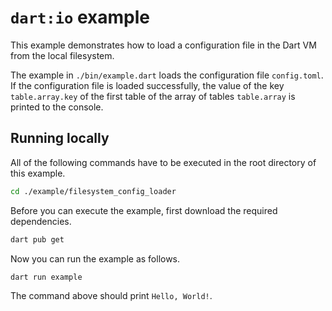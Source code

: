 # `dart:io` example

This example demonstrates how to load a configuration file in the Dart VM from the local filesystem.

The example in `./bin/example.dart` loads the configuration file `config.toml`.
If the configuration file is loaded successfully, the value of the key `table.array.key` of the first table of the array of tables `table.array` is printed to the console.

## Running locally

All of the following commands have to be executed in the root directory of this example.

```bash
cd ./example/filesystem_config_loader
```

Before you can execute the example, first download the required dependencies.

```bash
dart pub get
```

Now you can run the example as follows.

```bash
dart run example
```

The command above should print `Hello, World!`.
